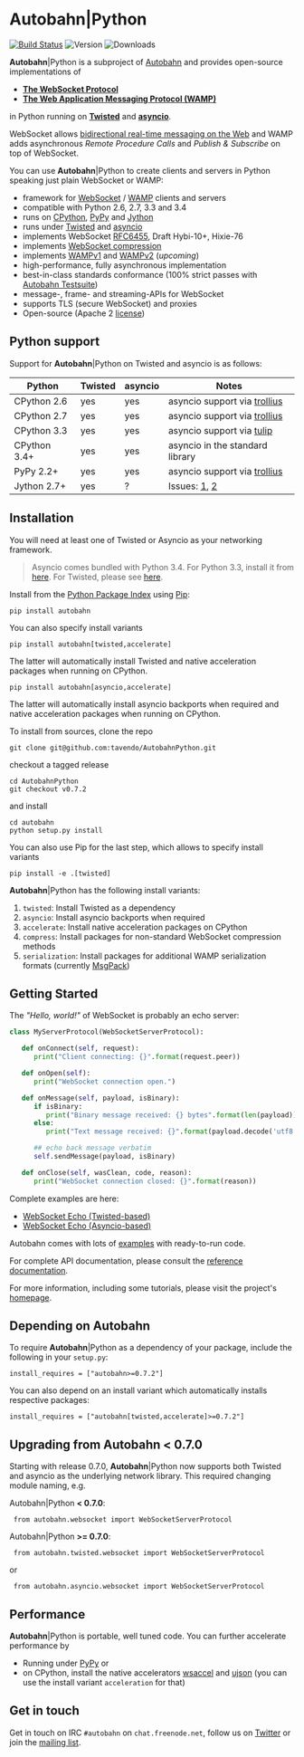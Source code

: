 # Autobahn|Python

[![Build Status](https://travis-ci.org/tavendo/AutobahnPython.png?branch=master)](https://travis-ci.org/tavendo/AutobahnPython)
![Version](https://pypip.in/v/autobahn/badge.png)
![Downloads](https://pypip.in/d/autobahn/badge.png)

**Autobahn**|Python is a subproject of [Autobahn](http://autobahn.ws/) and provides open-source implementations of

* **[The WebSocket Protocol](http://tools.ietf.org/html/rfc6455)**
* **[The Web Application Messaging Protocol (WAMP)](http://wamp.ws/)**

in Python running on [**Twisted**](http://twistedmatrix.com/) and [**asyncio**](http://docs.python.org/3.4/library/asyncio.html).

WebSocket allows [bidirectional real-time messaging on the Web](http://tavendo.com/blog/post/websocket-why-what-can-i-use-it/) and WAMP adds asynchronous *Remote Procedure Calls* and *Publish & Subscribe* on top of WebSocket. 

You can use **Autobahn**|Python to create clients and servers in Python speaking just plain WebSocket or WAMP:

* framework for [WebSocket](http://tools.ietf.org/html/rfc6455) / [WAMP](http://wamp.ws/) clients and servers
* compatible with Python 2.6, 2.7, 3.3 and 3.4
* runs on [CPython](http://python.org/), [PyPy](http://pypy.org/) and [Jython](http://jython.org/)
* runs under [Twisted](http://twistedmatrix.com/) and [asyncio](http://docs.python.org/3.4/library/asyncio.html)
* implements WebSocket [RFC6455](http://tools.ietf.org/html/rfc6455), Draft Hybi-10+, Hixie-76
* implements [WebSocket compression](http://tools.ietf.org/html/draft-ietf-hybi-permessage-compression)
* implements [WAMPv1](http://wamp.ws/spec/) and [WAMPv2](https://github.com/tavendo/WAMP/blob/master/spec/README.md) (*upcoming*)
* high-performance, fully asynchronous implementation
* best-in-class standards conformance (100% strict passes with [Autobahn Testsuite](http://autobahn.ws/testsuite))
* message-, frame- and streaming-APIs for WebSocket
* supports TLS (secure WebSocket) and proxies
* Open-source (Apache 2 [license](https://github.com/tavendo/AutobahnPython/blob/master/LICENSE))


## Python support

Support for **Autobahn**|Python on Twisted and asyncio is as follows:

| Python        | Twisted   | asyncio | Notes |
|---------------|-----------|---------|-------|
| CPython 2.6	| yes       | yes     | asyncio support via [trollius](https://pypi.python.org/pypi/trollius/) |
| CPython 2.7	| yes       | yes     | asyncio support via [trollius](https://pypi.python.org/pypi/trollius/) |
| CPython 3.3	| yes       | yes     | asyncio support via [tulip](https://pypi.python.org/pypi/asyncio/) |
| CPython 3.4+	| yes       | yes     | asyncio in the standard library |
| PyPy 2.2+	    | yes       | yes     | asyncio support via [trollius](https://pypi.python.org/pypi/trollius/) |
| Jython 2.7+   | yes       | ?       | Issues: [1](http://twistedmatrix.com/trac/ticket/3413), [2](http://twistedmatrix.com/trac/ticket/6746) |


## Installation

You will need at least one of Twisted or Asyncio as your networking framework.

> Asyncio comes bundled with Python 3.4. For Python 3.3, install it from [here](https://pypi.python.org/pypi/asyncio). For Twisted, please see [here](http://twistedmatrix.com/).

Install from the [Python Package Index](http://pypi.python.org/pypi/autobahn) using [Pip](http://www.pip-installer.org/en/latest/installing.html):

	pip install autobahn

You can also specify install variants

	pip install autobahn[twisted,accelerate]

The latter will automatically install Twisted and native acceleration packages when running on CPython.

	pip install autobahn[asyncio,accelerate]

The latter will automatically install asyncio backports when required and native acceleration packages when running on CPython.

To install from sources, clone the repo

	git clone git@github.com:tavendo/AutobahnPython.git

checkout a tagged release

	cd AutobahnPython
	git checkout v0.7.2

and install

	cd autobahn
	python setup.py install

You can also use Pip for the last step, which allows to specify install variants

	pip install -e .[twisted]

**Autobahn**|Python has the following install variants:

 1. `twisted`: Install Twisted as a dependency
 2. `asyncio`: Install asyncio backports when required
 3. `accelerate`: Install native acceleration packages on CPython
 4. `compress`: Install packages for non-standard WebSocket compression methods
 5. `serialization`: Install packages for additional WAMP serialization formats (currently [MsgPack](http://msgpack.org/))


## Getting Started

The *"Hello, world!"* of WebSocket is probably an echo server:

```python
class MyServerProtocol(WebSocketServerProtocol):

   def onConnect(self, request):
      print("Client connecting: {}".format(request.peer))

   def onOpen(self):
      print("WebSocket connection open.")

   def onMessage(self, payload, isBinary):
      if isBinary:
         print("Binary message received: {} bytes".format(len(payload)))
      else:
         print("Text message received: {}".format(payload.decode('utf8')))

      ## echo back message verbatim
      self.sendMessage(payload, isBinary)

   def onClose(self, wasClean, code, reason):
      print("WebSocket connection closed: {}".format(reason))
```

Complete examples are here:

 * [WebSocket Echo (Twisted-based)](https://github.com/tavendo/AutobahnPython/tree/master/examples/twisted/websocket/echo)
 * [WebSocket Echo (Asyncio-based)](https://github.com/tavendo/AutobahnPython/tree/master/examples/asyncio/websocket/echo)

Autobahn comes with lots of [examples](https://github.com/tavendo/AutobahnPython/tree/master/examples) with ready-to-run code.

For complete API documentation, please consult the [reference documentation](http://autobahn.ws/python/reference/).

For more information, including some tutorials, please visit the project's [homepage](http://autobahn.ws/python).


## Depending on Autobahn

To require **Autobahn**|Python as a dependency of your package, include the following in your `setup.py`:

	install_requires = ["autobahn>=0.7.2"]

You can also depend on an install variant which automatically installs respective packages:

	install_requires = ["autobahn[twisted,accelerate]>=0.7.2"]


## Upgrading from Autobahn < 0.7.0

Starting with release 0.7.0, **Autobahn**|Python now supports both Twisted and asyncio as the underlying network library. This required changing module naming, e.g.

Autobahn|Python **< 0.7.0**:

     from autobahn.websocket import WebSocketServerProtocol

Autobahn|Python **>= 0.7.0**:

     from autobahn.twisted.websocket import WebSocketServerProtocol

or

     from autobahn.asyncio.websocket import WebSocketServerProtocol 


## Performance

**Autobahn**|Python is portable, well tuned code. You can further accelerate performance by

* Running under [PyPy](http://pypy.org/) or
* on CPython, install the native accelerators [wsaccel](https://pypi.python.org/pypi/wsaccel/) and [ujson](https://pypi.python.org/pypi/ujson/) (you can use the install variant `acceleration` for that)


## Get in touch

Get in touch on IRC `#autobahn` on `chat.freenode.net`, follow us on [Twitter](https://twitter.com/autobahnws) or join the [mailing list](http://groups.google.com/group/autobahnws).
